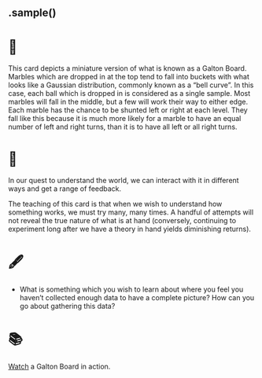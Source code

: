 ## .sample()

# 🔬

This card depicts a miniature version of what is known as a Galton Board. Marbles which are dropped in at the top tend to fall into buckets with what looks like a Gaussian distribution, commonly known as a “bell curve”. In this case, each ball which is dropped in is considered as a single sample. Most marbles will fall in the middle, but a few will work their way to either edge. Each marble has the chance to be shunted left or right at each level. They fall like this because it is much more likely for a marble to have an equal number of left and right turns, than it is to have all left or all right turns.

# 🧩

In our quest to understand the world, we can interact with it in different ways and get a range of feedback. 

The teaching of this card is that when we wish to understand how something works, we must try many, many times. A handful of attempts will not reveal the true nature of what is at hand (conversely, continuing to experiment long after we have a theory in hand yields diminishing returns).

# 🖋️

- What is something which you wish to learn about where you feel you haven’t collected enough data to have a complete picture? How can you go about gathering this data?

# 📚

[Watch](https://www.youtube.com/watch?v=6YDHBFVIvIs) a Galton Board in action.